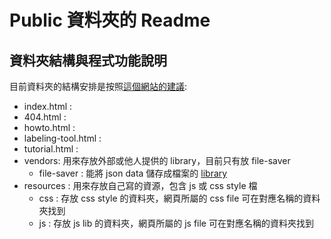 # Public 資料夾的 Readme

## 資料夾結構與程式功能說明

目前資料夾的結構安排是按照[這個網站的建議](http://appcropolis.com/blog/web-technology/organize-html-css-javascript-files/):

+ index.html :
+ 404.html : 
+ howto.html : 
+ labeling-tool.html : 
+ tutorial.html : 
+ vendors:  用來存放外部或他人提供的 library，目前只有放 file-saver 
  + file-saver : 能將 json data 儲存成檔案的 [library](https://github.com/eligrey/FileSaver.js/)
+ resources : 用來存放自己寫的資源，包含 js 或 css style 檔
  + css :  存放 css style 的資料夾，網頁所屬的 css file 可在對應名稱的資料夾找到
  + js :  存放 js lib 的資料夾，網頁所屬的 js file 可在對應名稱的資料夾找到
